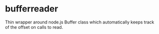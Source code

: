 # bufferreader
Thin wrapper around node.js Buffer class which automatically keeps track of the offset on calls to read.
